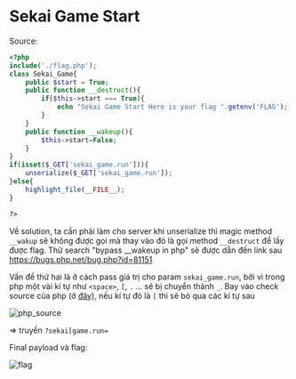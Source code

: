 # Sekai Game Start

Source:

```php
<?php
include('./flag.php');
class Sekai_Game{
    public $start = True;
    public function __destruct(){
        if($this->start === True){
            echo "Sekai Game Start Here is your flag ".getenv('FLAG');
        }
    }
    public function __wakeup(){
        $this->start=False;
    }
}
if(isset($_GET['sekai_game.run'])){
    unserialize($_GET['sekai_game.run']);
}else{
    highlight_file(__FILE__);
}

?>
```

Về solution, ta cần phải làm cho server khi unserialize thì magic method `__wakup` sẽ không được gọi mà thay vào đó là gọi method `__destruct` để lấy được flag. Thử search "bypass __wakeup in php" sẽ được dẫn đến link sau <https://bugs.php.net/bug.php?id=81151>

Vấn đề thứ hai là ở cách pass giá trị cho param `sekai_game.run`, bởi vì trong php một vài kí tự như `<space>`, `[`, `.` ... sẽ bị chuyển thành `_`. Bay vào check source của php (ở [đây](https://github.com/php/php-src/blob/master/main/php_variables.c)), nếu kí tự đó là `[` thì sẽ bỏ qua các kí tự sau

![php_source](https://user-images.githubusercontent.com/77546253/193605397-3fa326ec-8784-4bde-a2f2-9e37b6df8c8d.png)

=> truyền `?sekai[game.run=`

Final payload và flag:

![flag](https://user-images.githubusercontent.com/77546253/193605416-018b9095-d296-42fd-af6b-3baf4e44ff2a.png)
